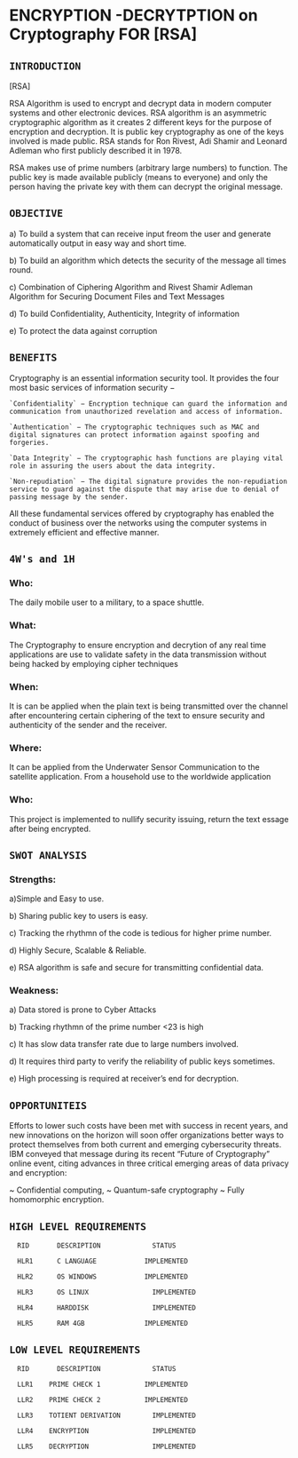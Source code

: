 # **ENCRYPTION -DECRYTPTION on Cryptography FOR [RSA]**

## **`INTRODUCTION`**

[RSA]

  RSA Algorithm is used to encrypt and decrypt data in modern computer systems and other electronic devices. RSA algorithm is an asymmetric cryptographic algorithm as it creates 2 different keys for the purpose of encryption and decryption. It is public key cryptography as one of the keys involved is made public. RSA stands for Ron Rivest, Adi Shamir and Leonard Adleman who first publicly described it in 1978.

  RSA makes use of prime numbers (arbitrary large numbers) to function. The public key is made available publicly (means to everyone) and only the person having the private key with them can decrypt the original message.

## **`OBJECTIVE`**

a) To build a system that can receive input freom the user and generate automatically output in easy way and short time.

b) To build an algorithm which detects the security of the message all times round. 

c) Combination of Ciphering Algorithm and Rivest Shamir Adleman Algorithm for Securing Document Files and Text Messages

d) To build Confidentiality, Authenticity, Integrity of information

e) To protect the data against corruption

## **`BENEFITS`**

Cryptography is an essential information security tool. It provides the four most basic services of information security −

    `Confidentiality` − Encryption technique can guard the information and communication from unauthorized revelation and access of information.

    `Authentication` − The cryptographic techniques such as MAC and digital signatures can protect information against spoofing and forgeries.

    `Data Integrity` − The cryptographic hash functions are playing vital role in assuring the users about the data integrity.

    `Non-repudiation` − The digital signature provides the non-repudiation service to guard against the dispute that may arise due to denial of passing message by the sender.

All these fundamental services offered by cryptography has enabled the conduct of business over the networks using the computer systems in extremely efficient and effective manner.

## **`4W's and 1H`**

### Who:

The daily mobile user to a military, to a space shuttle.

### What:
 
The Cryptography to ensure encryption and decrytion of any real time applications are use to validate safety in the data transmission without being hacked by employing  cipher techniques

### When:

It is can be applied when the plain text is being transmitted over the channel after encountering certain ciphering of the text to ensure security and authenticity of the sender and the receiver.

### Where:

It can be applied from the Underwater Sensor Communication to the satellite application. From a household use to the worldwide application

### Who:

This project is implemented to nullify security issuing, return the text essage after being encrypted.

## **`SWOT ANALYSIS`**

### Strengths:

a)Simple and Easy to use.

b) Sharing public key to users is easy.

c) Tracking the rhythmn of the code is tedious for higher prime number.

d) Highly Secure, Scalable & Reliable.

e) RSA algorithm is safe and secure for transmitting confidential data.



### Weakness:

a) Data stored is prone to Cyber Attacks

b) Tracking rhythmn of the prime number <23 is high

c) It has slow data transfer rate due to large numbers involved.

d) It requires third party to verify the reliability of public keys sometimes.

e) High processing is required at receiver’s end for decryption.

## **`OPPORTUNITEIS`**

Efforts to lower such costs have been met with success in recent years, and new innovations on the horizon will soon offer organizations better ways to protect themselves from both current and emerging cybersecurity threats. IBM conveyed that message during its recent “Future of Cryptography” online event, citing advances in three critical emerging areas of data privacy and encryption: 

  ~ Confidential computing, 
  ~ Quantum-safe cryptography
  ~ Fully homomorphic encryption.

## **`HIGH LEVEL REQUIREMENTS`**

      RID	    DESCRIPTION	            STATUS
   
      HLR1	    C LANGUAGE	          IMPLEMENTED
   
      HLR2	    OS WINDOWS	          IMPLEMENTED
   
      HLR3	    OS LINUX	            IMPLEMENTED
   
      HLR4	    HARDDISK	            IMPLEMENTED
   
      HLR5	    RAM 4GB	              IMPLEMENTED
  
## **`LOW LEVEL REQUIREMENTS`**

      RID	    DESCRIPTION	            STATUS
    
      LLR1	  PRIME CHECK 1	          IMPLEMENTED
    
      LLR2	  PRIME CHECK 2	          IMPLEMENTED
    
      LLR3	  TOTIENT DERIVATION	    IMPLEMENTED
    
      LLR4	  ENCRYPTION	            IMPLEMENTED
    
      LLR5	  DECRYPTION	            IMPLEMENTED
